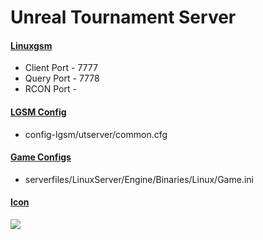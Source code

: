 # Unreal Tournament Server
#### [Linuxgsm](https://linuxgsm.com/servers/utserver/)
  * Client Port - 7777
  * Query Port - 7778
  * RCON Port - 
  
#### [LGSM Config](https://github.com/GameServerManagers/LinuxGSM/tree/master/lgsm/config-default/config-lgsm/utserver)
  * config-lgsm/utserver/common.cfg

#### [Game Configs](https://github.com/GameServerManagers/Game-Server-Configs/tree/main/ut)
  * serverfiles/LinuxServer/Engine/Binaries/Linux/Game.ini

#### [Icon](../icons/ut-icon.png)
![](../icons/ut-icon.png)
